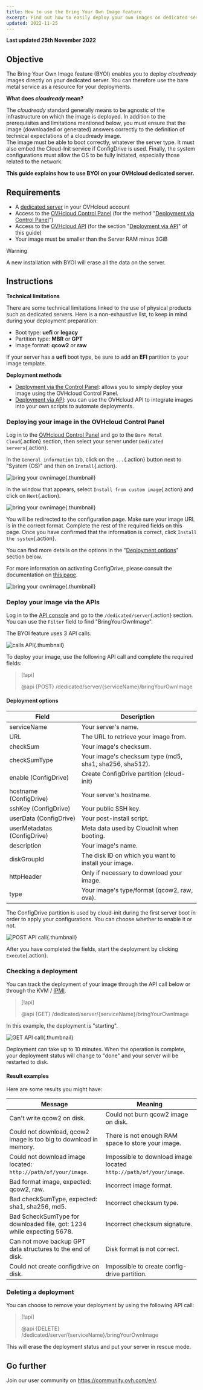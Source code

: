 ```yaml
---
title: How to use the Bring Your Own Image feature
excerpt: Find out how to easily deploy your own images on dedicated servers
updated: 2022-11-25
---
```


**Last updated 25th November 2022**

## Objective

The Bring Your Own Image feature (BYOI) enables you to deploy *cloudready* images directly on your dedicated server. You can therefore use the bare metal service as a resource for your deployments.

**What does *cloudready* mean?**

The *cloudready* standard generally means to be agnostic of the infrastructure on which the image is deployed.
In addition to the prerequisites and limitations mentioned below, you must ensure that the image (downloaded or generated) answers correctly to the definition of technical expectations of a cloudready image.
<br>
The image must be able to boot correctly, whatever the server type. It must also embed the Cloud-Init service if ConfigDrive is used. Finally, the system configurations must allow the OS to be fully initiated, especially those related to the network.

**This guide explains how to use BYOI on your OVHcloud dedicated server.**

## Requirements

- A [dedicated server](https://www.ovhcloud.com/asia/bare-metal/) in your OVHcloud account
- Access to the [OVHcloud Control Panel](https://ca.ovh.com/auth/?action=gotomanager&from=https://www.ovh.com/asia/&ovhSubsidiary=asia) (for the method "[Deployment via Control Panel](#viacontrolpanel)")
- Access to the [OVHcloud API](/pages/manage_and_operate/api/first-steps) (for the section "[Deployment via API](#viaapi)" of this guide)
- Your image must be smaller than the Server RAM minus 3GiB

> [!warning]
>
> A new installation with BYOI will erase all the data on the server.
>

## Instructions

**Technical limitations**

There are some technical limitations linked to the use of physical products such as dedicated servers. Here is a non-exhaustive list, to keep in mind during your deployment preparation:

- Boot type: **uefi** or **legacy**
- Partition type: **MBR** or **GPT**
- Image format: **qcow2** or **raw**

If your server has a **uefi** boot type, be sure to add an **EFI** partition to your image template.

**Deployment methods**

- [Deployment via the Control Panel](#viacontrolpanel): allows you to simply deploy your image using the OVHcloud Control Panel.
- [Deployment via API](#viaapi): you can use the OVHcloud API to integrate images into your own scripts to automate deployments.

### Deploying your image in the OVHcloud Control Panel <a name="viacontrolpanel"></a>

Log in to the [OVHcloud Control Panel](https://ca.ovh.com/auth/?action=gotomanager&from=https://www.ovh.com/asia/&ovhSubsidiary=asia) and go to the `Bare Metal Cloud`{.action} section, then select your server under `Dedicated servers`{.action}.

In the `General information` tab, click on the `...`{.action} button next to "System (OS)" and then on `Install`{.action}.

![bring your ownimage](images/byoi-controlpanel01.png){.thumbnail}

In the window that appears, select `Install from custom image`{.action} and click on `Next`{.action}.

![bring your ownimage](images/byoi-controlpanel02.png){.thumbnail}

You will be redirected to the configuration page. Make sure your image URL is in the correct format. Complete the rest of the required fields on this page. Once you have confirmed that the information is correct, click `Install the system`{.action}.

You can find more details on the options in the "[Deployment options](#options)" section below.

For more information on activating ConfigDrive, please consult the documentation on [this page](https://cloudinit.readthedocs.io/en/22.1_a/topics/datasources/configdrive.html).

![bring your ownimage](images/byoi-controlpanel03.png){.thumbnail}

### Deploy your image via the APIs <a name="viaapi"></a>

Log in to the [API console](https://ca.api.ovh.com/) and go to the `/dedicated/server`{.action} section. You can use the `Filter` field to find "BringYourOwnImage".

The BYOI feature uses 3 API calls.

![calls API](images/apicalls.png){.thumbnail}

To deploy your image, use the following API call and complete the required fields:

> [!api]
>
> @api {POST} /dedicated/server/{serviceName}/bringYourOwnImage
>

#### Deployment options <a name="options"></a>

| Field | Description |
|-|-|
| serviceName | Your server's name. |
| URL | The URL to retrieve your image from. |
| checkSum | Your image's checksum. |
| checkSumType | Your image's checksum type (md5, sha1, sha256, sha512). |
| enable (ConfigDrive) | Create ConfigDrive partition (cloud-init) |
| hostname (ConfigDrive) | Your server's hostname. |
| sshKey (ConfigDrive) | Your public SSH key. |
| userData (ConfigDrive) | Your post-install script. |
| userMetadatas (ConfigDrive) | Meta data used by CloudInit when booting. |
| description | Your image's name. |
| diskGroupId | The disk ID on which you want to install your image. |
| httpHeader | Only if necessary to download your image. |
| type | Your image's type/format (qcow2, raw, ova). |

The ConfigDrive partition is used by cloud-init during the first server boot in order to apply your configurations. You can choose whether to enable it or not.

![POST API call](images/postapicall.png){.thumbnail}

After you have completed the fields, start the deployment by clicking `Execute`{.action}.

### Checking a deployment

You can track the deployment of your image through the API call below or through the KVM / [IPMI](/pages/bare_metal_cloud/dedicated_servers/using_ipmi_on_dedicated_servers).

> [!api]
>
> @api {GET} /dedicated/server/{serviceName}/bringYourOwnImage
>

In this example, the deployment is "starting".

![GET API call](images/getapicall.png){.thumbnail}

Deployment can take up to 10 minutes. When the operation is complete, your deployment status will change to "done" and your server will be restarted to disk.

#### Result examples

Here are some results you might have:

| Message | Meaning |
|-|-|
| Can't write qcow2 on disk. | Could not burn qcow2 image on disk. |
| Could not download, qcow2 image is too big to download in memory. | There is not enough RAM space to store your image. |
| Could not download image located: `http://path/of/your/image`. | Impossible to download image located `http://path/of/your/image`. |
| Bad format image, expected: qcow2, raw. | Incorrect image format. |
| Bad checkSumType, expected: sha1, sha256, md5. | Incorrect checksum type. |
| Bad $checkSumType for downloaded file, got: 1234 while expecting 5678. | Incorrect checksum signature. |
| Can not move backup GPT data structures to the end of disk. | Disk format is not correct. |
| Could not create configdrive on disk. | Impossible to create config-drive partition. |

### Deleting a deployment

You can choose to remove your deployment by using the following API call:

> [!api]
>
> @api {DELETE} /dedicated/server/{serviceName}/bringYourOwnImage
>

This will erase the deployment status and put your server in rescue mode.

## Go further

Join our user community on <https://community.ovh.com/en/>.
